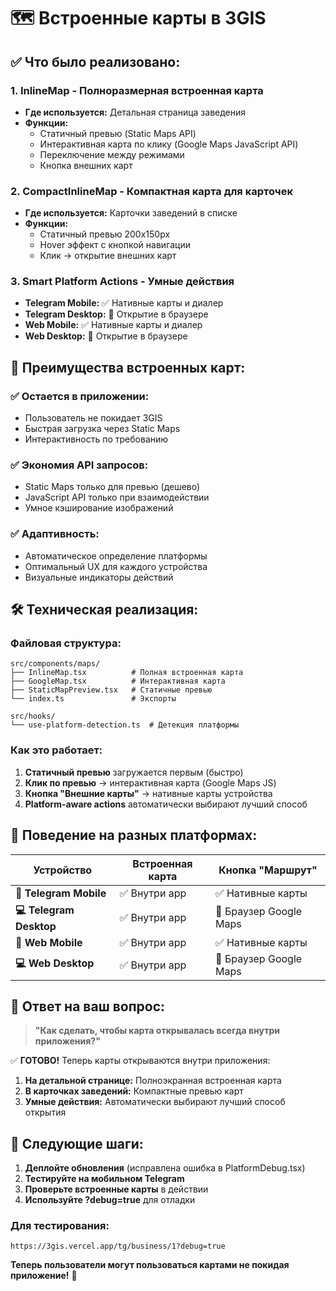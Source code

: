 # 🗺️ Встроенные карты в 3GIS

## ✅ **Что было реализовано:**

### 1. **InlineMap** - Полноразмерная встроенная карта
- **Где используется:** Детальная страница заведения
- **Функции:**
  - Статичный превью (Static Maps API)
  - Интерактивная карта по клику (Google Maps JavaScript API)
  - Переключение между режимами
  - Кнопка внешних карт

### 2. **CompactInlineMap** - Компактная карта для карточек
- **Где используется:** Карточки заведений в списке
- **Функции:**
  - Статичный превью 200x150px
  - Hover эффект с кнопкой навигации
  - Клик → открытие внешних карт

### 3. **Smart Platform Actions** - Умные действия
- **Telegram Mobile:** ✅ Нативные карты и диалер
- **Telegram Desktop:** 🔗 Открытие в браузере 
- **Web Mobile:** ✅ Нативные карты и диалер
- **Web Desktop:** 🔗 Открытие в браузере

## 🎯 **Преимущества встроенных карт:**

### ✅ **Остается в приложении:**
- Пользователь не покидает 3GIS
- Быстрая загрузка через Static Maps
- Интерактивность по требованию

### ✅ **Экономия API запросов:**
- Static Maps только для превью (дешево)
- JavaScript API только при взаимодействии
- Умное кэширование изображений

### ✅ **Адаптивность:**
- Автоматическое определение платформы
- Оптимальный UX для каждого устройства
- Визуальные индикаторы действий

## 🛠️ **Техническая реализация:**

### **Файловая структура:**
```
src/components/maps/
├── InlineMap.tsx          # Полная встроенная карта
├── GoogleMap.tsx          # Интерактивная карта
├── StaticMapPreview.tsx   # Статичные превью
└── index.ts               # Экспорты

src/hooks/
└── use-platform-detection.ts  # Детекция платформы
```

### **Как это работает:**
1. **Статичный превью** загружается первым (быстро)
2. **Клик по превью** → интерактивная карта (Google Maps JS)
3. **Кнопка "Внешние карты"** → нативные карты устройства
4. **Platform-aware actions** автоматически выбирают лучший способ

## 📱 **Поведение на разных платформах:**

| Устройство | Встроенная карта | Кнопка "Маршрут" |
|------------|------------------|-------------------|
| **📱 Telegram Mobile** | ✅ Внутри app | ✅ Нативные карты |
| **💻 Telegram Desktop** | ✅ Внутри app | 🔗 Браузер Google Maps |
| **📱 Web Mobile** | ✅ Внутри app | ✅ Нативные карты |
| **💻 Web Desktop** | ✅ Внутри app | 🔗 Браузер Google Maps |

## 🎯 **Ответ на ваш вопрос:**

> **"Как сделать, чтобы карта открывалась всегда внутри приложения?"**

✅ **ГОТОВО!** Теперь карты открываются внутри приложения:

1. **На детальной странице:** Полноэкранная встроенная карта
2. **В карточках заведений:** Компактные превью карт
3. **Умные действия:** Автоматически выбирают лучший способ открытия

## 🚀 **Следующие шаги:**

1. **Деплойте обновления** (исправлена ошибка в PlatformDebug.tsx)
2. **Тестируйте на мобильном Telegram** 
3. **Проверьте встроенные карты** в действии
4. **Используйте ?debug=true** для отладки

### **Для тестирования:**
```
https://3gis.vercel.app/tg/business/1?debug=true
```

**Теперь пользователи могут пользоваться картами не покидая приложение!** 🎉
